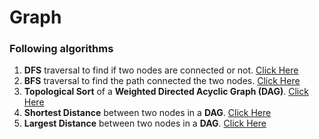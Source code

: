 # Graph 

### Following algorithms
1. **DFS** traversal to find if two nodes are connected or not. [Click Here](https://github.com/NamanAgarwal18/Fundamental-Codes/blob/main/Graphs/dfs.cpp)
2. **BFS** traversal to find the path connected the two nodes. [Click Here](https://github.com/NamanAgarwal18/Fundamental-Codes/blob/main/Graphs/dfs.cpp)
3. **Topological Sort** of a **Weighted Directed Acyclic Graph (DAG)**. [Click Here](https://github.com/NamanAgarwal18/Fundamental-Codes/blob/main/Graphs/Shortest%20path%20in%20DAG.cpp)
4. **Shortest Distance** between two nodes in a **DAG**. [Click Here](https://github.com/NamanAgarwal18/Fundamental-Codes/blob/main/Graphs/Shortest%20path%20in%20DAG.cpp)
5. **Largest Distance** between two nodes in a **DAG**. [Click Here](https://github.com/NamanAgarwal18/Fundamental-Codes/blob/main/Graphs/Shortest%20path%20in%20DAG.cpp)
